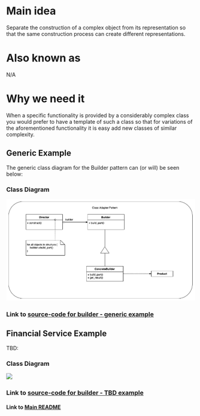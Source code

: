 # Main idea
Separate the construction of a complex object from its representation 
so that the same construction process can create different representations.


# Also known as
N/A

# Why we need it
When a specific functionality is provided by a considerably complex class
you would prefer to have a template of such a class so that for variations
of the aforementioned functionality it is easy add new classes of similar
complexity.

## Generic Example
The generic class diagram for the Builder pattern can (or will) be seen below:
### Class Diagram
![](diagrams/builder-generic.png)

### Link to [source-code for builder - generic example](builder_generic.py)


## Financial Service Example
TBD:
### Class Diagram
![](diagrams/)

### Link to [source-code for builder - TBD example](*.py)



#### Link to [Main README](../../README.md)